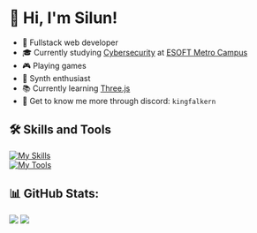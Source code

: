 # 👋 Hi, I'm Silun!
- 🤖 Fullstack web developer
- 🎓 Currently studying [Cybersecurity](https://esoft.lk/esoft-courses/pearson-btec-level-5-hnd-in-computing-cyber-security/) at [ESOFT Metro Campus](https://esoft.lk)
- 🎮 Playing games
- 🎵 Synth enthusiast
- 📚 Currently learning [Three.js](https://github.com/mrdoob/three.js/)
- 👾 Get to know me more through discord: `kingfalkern`
## 🛠 Skills and Tools
[![My Skills](https://skillicons.dev/icons?i=js,ts,react,threejs,vue,html,scss,tailwind,nodejs,nextjs,cpp,py&theme=dark)](https://skillicons.dev) <br>
[![My Tools](https://skillicons.dev/icons?i=windows,ae,ps,pr,visualstudio,vscode,webstorm,clion,powershell,obsidian,notion,github&theme=dark)](https://skillicons.dev)
## 📊 GitHub Stats:
![](https://github-readme-stats.vercel.app/api?username=Falkern&theme=dark&hide_border=false&include_all_commits=false&count_private=false) ![](https://github-readme-streak-stats.herokuapp.com/?user=Falkern&theme=dark&hide_border=false)
